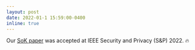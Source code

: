 ```yaml
---
layout: post
date: 2022-01-1 15:59:00-0400
inline: true
---
```


Our <a href="https://ieeexplore.ieee.org/abstract/document/9833693">SoK paper</a> was accepted at IEEE Security and Privacy (S&P) 2022. :fire: 
